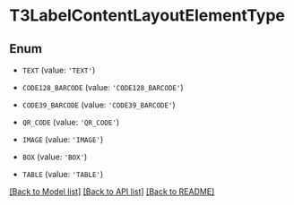 # T3LabelContentLayoutElementType


## Enum

* `TEXT` (value: `'TEXT'`)

* `CODE128_BARCODE` (value: `'CODE128_BARCODE'`)

* `CODE39_BARCODE` (value: `'CODE39_BARCODE'`)

* `QR_CODE` (value: `'QR_CODE'`)

* `IMAGE` (value: `'IMAGE'`)

* `BOX` (value: `'BOX'`)

* `TABLE` (value: `'TABLE'`)

[[Back to Model list]](../README.md#documentation-for-models) [[Back to API list]](../README.md#documentation-for-api-endpoints) [[Back to README]](../README.md)


